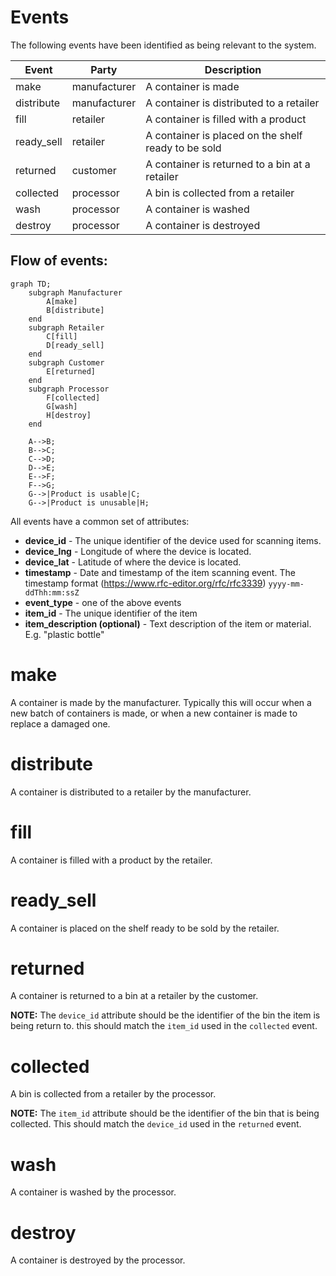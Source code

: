 # Events

The following events have been identified as being relevant to the system.

| Event | Party | Description |
| --- | --- | --- |
| make | manufacturer | A container is made |
| distribute | manufacturer | A container is distributed to a retailer |
| fill | retailer | A container is filled with a product |
| ready_sell | retailer | A container is placed on the shelf ready to be sold |
| returned | customer | A container is returned to a bin at a retailer |
| collected | processor | A bin is collected from a retailer |
| wash | processor | A container is washed |
| destroy | processor | A container is destroyed |

## Flow of events:

```mermaid
graph TD;
    subgraph Manufacturer
        A[make]
        B[distribute]
    end
    subgraph Retailer
        C[fill]
        D[ready_sell]
    end
    subgraph Customer
        E[returned]
    end
    subgraph Processor
        F[collected]
        G[wash]
        H[destroy]
    end
    
    A-->B;
    B-->C;
    C-->D;
    D-->E;
    E-->F;
    F-->G;
    G-->|Product is usable|C;
    G-->|Product is unusable|H;
```


All events have a common set of attributes:

- **device_id** - The unique identifier of the device used for scanning items.
- **device_lng** - Longitude of where the device is located.
- **device_lat** - Latitude of where the device is located.
- **timestamp** - Date and timestamp of the item scanning event. The timestamp format (https://www.rfc-editor.org/rfc/rfc3339) `yyyy-mm-ddThh:mm:ssZ`
- **event_type** - one of the above events
- **item_id** - The unique identifier of the item
- **item_description (optional)** - Text description of the item or material. E.g. "plastic bottle"

# make

A container is made by the manufacturer. Typically this will occur when a new batch of containers is made, or when a new container is made to replace a damaged one.

# distribute

A container is distributed to a retailer by the manufacturer.

# fill

A container is filled with a product by the retailer.

# ready_sell

A container is placed on the shelf ready to be sold by the retailer.

# returned

A container is returned to a bin at a retailer by the customer.

**NOTE:** The `device_id` attribute should be the identifier of the bin the item is being return to. this should match the `item_id` used in the `collected` event.

# collected

A bin is collected from a retailer by the processor.

**NOTE:** The `item_id` attribute should be the identifier of the bin that is being collected. This should match the `device_id` used in the `returned` event.

# wash

A container is washed by the processor.

# destroy

A container is destroyed by the processor.